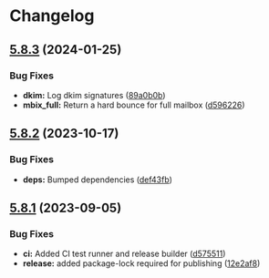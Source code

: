 # Changelog

## [5.8.3](https://github.com/nodemailer/haraka-plugin-wildduck/compare/v5.8.2...v5.8.3) (2024-01-25)


### Bug Fixes

* **dkim:** Log dkim signatures ([89a0b0b](https://github.com/nodemailer/haraka-plugin-wildduck/commit/89a0b0bbec4cca5a2b12f620d04220d01771915b))
* **mbix_full:** Return a hard bounce for full mailbox ([d596226](https://github.com/nodemailer/haraka-plugin-wildduck/commit/d59622638b5599418ff062d5bd2ace1011c17f02))

## [5.8.2](https://github.com/nodemailer/haraka-plugin-wildduck/compare/v5.8.1...v5.8.2) (2023-10-17)


### Bug Fixes

* **deps:** Bumped dependencies ([def43fb](https://github.com/nodemailer/haraka-plugin-wildduck/commit/def43fb9eaee7ac4ab76ccb91f38a33c41693d4f))

## [5.8.1](https://github.com/nodemailer/haraka-plugin-wildduck/compare/v5.8.0...v5.8.1) (2023-09-05)


### Bug Fixes

* **ci:** Added CI test runner and release builder ([d575511](https://github.com/nodemailer/haraka-plugin-wildduck/commit/d5755118a904a35d2737c63b2780cb5151f55a22))
* **release:** added package-lock required for publishing ([12e2af8](https://github.com/nodemailer/haraka-plugin-wildduck/commit/12e2af890d3072e175b47e230241114a57487ea7))
